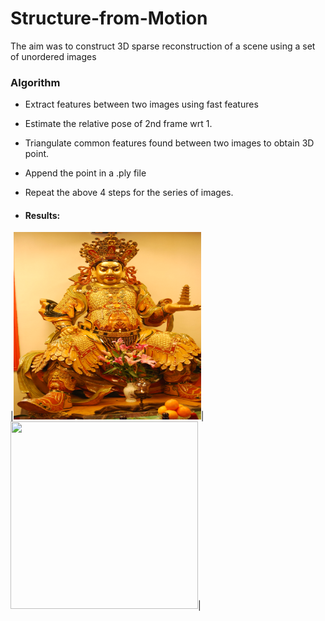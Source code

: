 # Structure-from-Motion

The aim was to construct 3D sparse reconstruction of a scene using a set of unordered images

### Algorithm
* Extract features between two images using fast features
* Estimate the relative pose of 2nd frame wrt 1.
* Triangulate common features found between two images to obtain 3D point.
* Append the point in a .ply file
* Repeat the above 4 steps for the series of images.

* #### Results:
|<img src="DSC_0342.JPG" width="300" height="300">|<img src="Statue.gif'" width="300" height="300">|

